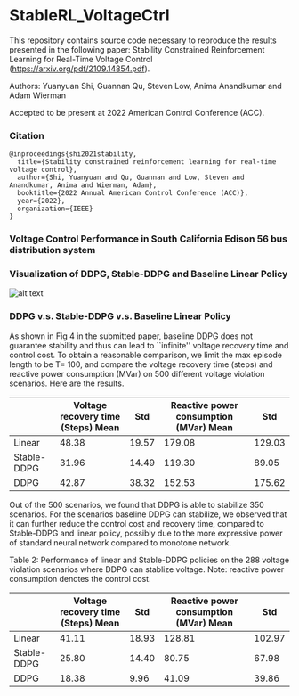 # StableRL_VoltageCtrl
This repository contains source code necessary to reproduce the results presented in the following paper: Stability Constrained Reinforcement Learning for Real-Time Voltage Control (https://arxiv.org/pdf/2109.14854.pdf).

Authors: Yuanyuan Shi, Guannan Qu, Steven Low, Anima Anandkumar and Adam Wierman

Accepted to be present at 2022 American Control Conference (ACC).

### Citation
```
@inproceedings{shi2021stability,
  title={Stability constrained reinforcement learning for real-time voltage control},
  author={Shi, Yuanyuan and Qu, Guannan and Low, Steven and Anandkumar, Anima and Wierman, Adam},
  booktitle={2022 Annual American Control Conference (ACC)},
  year={2022},
  organization={IEEE}
}
```

### Voltage Control Performance in South California Edison 56 bus distribution system

### Visualization of DDPG, Stable-DDPG and Baseline Linear Policy

![alt text](https://github.com/Yuanyuan-Shi/stable_rl_voltagecontrol/blob/main/policy.png)

### DDPG v.s. Stable-DDPG v.s. Baseline Linear Policy

As shown in Fig 4 in the submitted paper, baseline DDPG does not guarantee stability and thus can lead to ``infinite'' voltage recovery time and control cost. To obtain a reasonable comparison, we limit the max episode length to be T= 100, and compare the voltage recovery time (steps) and reactive power consumption (MVar) on 500 different voltage violation scenarios. Here are the results.

|            |Voltage recovery time (Steps) Mean |Std       |Reactive power consumption (MVar) Mean|Std       |
| -----------|-----------------------------------|----------|--------------------------------------|----------|
| Linear     |     48.38                         |   19.57  |      179.08                          | 129.03   |
| Stable-DDPG|     31.96                         |   14.49  |      119.30                          | 89.05    |
| DDPG       |     42.87                         |   38.32  |      152.53                          | 175.62   |


Out of the 500 scenarios, we found that DDPG is able to stabilize 350 scenarios. For the scenarios baseline DDPG can stabilize, we observed that it can further reduce the control cost and recovery time, compared to Stable-DDPG and linear policy, possibly due to the more expressive power of standard neural network compared to monotone network.

Table 2: Performance of linear and Stable-DDPG policies on the 288 voltage violation scenarios where DDPG can stablize voltage. Note: reactive power consumption denotes the control cost.

|            |Voltage recovery time (Steps) Mean |Std       |Reactive power consumption (MVar) Mean|Std       |
| -----------|-----------------------------------|----------|--------------------------------------|----------|
| Linear     |     41.11                         |   18.93  |      128.81                          |  102.97  |
| Stable-DDPG|     25.80                         |   14.40  |      80.75                           |  67.98   |
| DDPG       |     18.38                         |   9.96   |      41.09                           |  39.86   |

